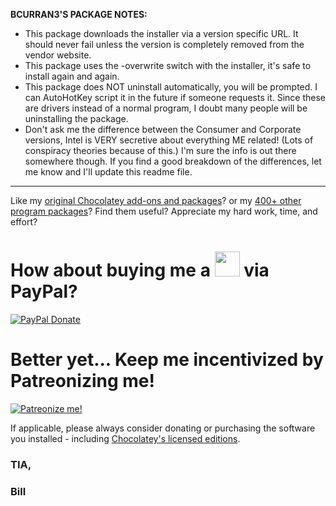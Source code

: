 **BCURRAN3'S PACKAGE NOTES:**

* This package downloads the installer via a version specific URL. It should never fail unless the version is completely removed from the vendor website.
* This package uses the -overwrite switch with the installer, it's safe to install again and again.
* This package does NOT uninstall automatically, you will be prompted. I can AutoHotKey script it in the future if someone requests it. Since these are drivers instead of a normal program, I doubt many people will be uninstalling the package.
* Don't ask me the difference between the Consumer and Corporate versions, Intel is VERY secretive about everything ME related! (Lots of conspiracy theories because of this.) I'm sure the info is out there somewhere though. If you find a good breakdown of the differences, let me know and I'll update this readme file.

***

Like my [original Chocolatey add-ons and packages](https://chocolatey.org/search?q=tag%3Abcurran3)? or my [400+ other program packages](https://chocolatey.org/profiles/bcurran3)? Find them useful? Appreciate my hard work, time, and effort?


<h1>How about buying me a <img src="https://cdn.rawgit.com/bcurran3/ChocolateyPackages/master/mylogos/beer.png" alt="" width="40" height="40"> via PayPal?</h1>

[![PayPal Donate](https://www.paypalobjects.com/webstatic/mktg/logo/AM_SbyPP_mc_vs_dc_ae.jpg)](https://www.paypal.me/bcurran3donations)

<h1>Better yet... Keep me incentivized by Patreonizing me!</h1>

[![Patreonize me!](https://c5.patreon.com/external/logo/downloads_wordmark_white_on_coral.png)](https://www.patreon.com/bcurran3)


If applicable, please always consider donating or purchasing the software you installed - including [Chocolatey's licensed editions](https://chocolatey.org/pricing).

<h3>TIA,</h3>

<h3>Bill</h3>
